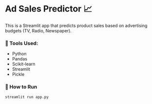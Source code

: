 # Ad Sales Predictor 📈

This is a Streamlit app that predicts product sales based on advertising budgets (TV, Radio, Newspaper).

### 🔧 Tools Used:
- Python
- Pandas
- Scikit-learn
- Streamlit
- Pickle

### 🚀 How to Run
```bash
streamlit run app.py

